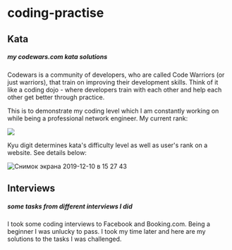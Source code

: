 # coding-practise 
## Kata
##### _my codewars.com kata solutions_ 

Codewars is a community of developers, who are called Code Warriors (or just warriors), that train on improving their 
development skills. Think of it like a coding dojo - where developers train with each other and help each other get 
better through practice.

This is to demonstrate my coding level which I am constantly working on while being a professional network engineer.
My current rank:

![](https://www.codewars.com/users/aljoshua/badges/large)

Kyu digit determines kata's difficulty level as well as user's rank on a website. See details below:

![Снимок экрана 2019-12-10 в 15 27 43](https://user-images.githubusercontent.com/54684162/70530115-313cc580-1b63-11ea-9ae6-f2ab70c48b06.png)


## Interviews

##### _some tasks from different interviews I did_

I took some coding interviews to Facebook and Booking.com. Being a beginner I was unlucky to pass. I took my time later
and here are my solutions to the tasks I was challenged.